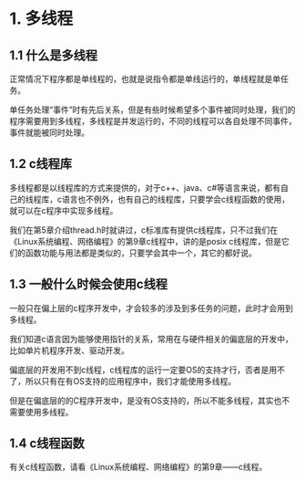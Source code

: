 # 1. 多线程

## 1.1 什么是多线程

正常情况下程序都是单线程的，也就是说指令都是单线运行的，单线程就是单任务。

单任务处理“事件”时有先后关系，但是有些时候希望多个事件被同时处理，我们的程序需要用到多线程，多线程是并发运行的，不同的线程可以各自处理不同事件，事件就能被同时处理。

## 1.2 c线程库

多线程都是以线程库的方式来提供的，对于c++、java、c#等语言来说，都有自己的线程库，c语言也不例外，也有自己的线程库，只要学会c线程函数的使用，就可以在c程序中实现多线程。

我们在第5章介绍thread.h时就讲过，c标准库有提供c线程库，只不过我们在《Linux系统编程、网络编程》的第9章c线程中，讲的是posix c线程库，但是它们的函数功能与用法都是类似的，只要学会其中一个，其它的都好说。

## 1.3 一般什么时候会使用c线程

一般只在偏上层的c程序开发中，才会较多的涉及到多任务的问题，此时才会用到多线程。

我们知道c语言因为能够使用指针的关系，常用在与硬件相关的偏底层的开发中，比如单片机程序开发、驱动开发。

偏底层的开发用不到c线程，c线程库的运行一定要OS的支持才行，否者是用不了，所以只有在有OS支持的应用程序中，我们才能使用多线程。

但是在偏底层的的C程序开发中，是没有OS支持的，所以不能多线程，其实也不需要使用多线程。

## 1.4 c线程函数

有关c线程函数，请看《Linux系统编程、网络编程》的第9章——c线程。